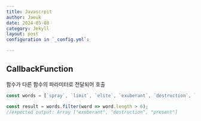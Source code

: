 ```yaml
---
title: Javascrpit
author: Jaeuk
date: 2024-05-08
category: Jekyll
layout: post
configuration in `_config.yml`:

---
```




CallbackFunction
-------------
함수가 다른 함수의 파라미터로 전달되어 호출

```javascript
const words = [`spray`, `limit`, `elite`, `exuberant`, `destruction`, `present`]

const result = words.filter(word => word.length > 6);
//expected output: Array ["exuberant", "destruction", "present"]
```


